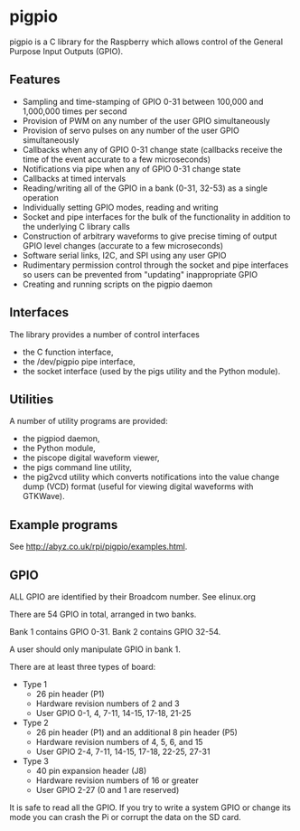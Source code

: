 # pigpio

pigpio is a C library for the Raspberry which allows control of the
General Purpose Input Outputs (GPIO).

## Features

* Sampling and time-stamping of GPIO 0-31 between 100,000 and 1,000,000 times per second
* Provision of PWM on any number of the user GPIO simultaneously
* Provision of servo pulses on any number of the user GPIO simultaneously
* Callbacks when any of GPIO 0-31 change state (callbacks receive the time of the event
  accurate to a few microseconds)
* Notifications via pipe when any of GPIO 0-31 change state
* Callbacks at timed intervals
* Reading/writing all of the GPIO in a bank (0-31, 32-53) as a single operation
* Individually setting GPIO modes, reading and writing
* Socket and pipe interfaces for the bulk of the functionality in addition to the
  underlying C library calls
* Construction of arbitrary waveforms to give precise timing of output GPIO
  level changes (accurate to a few microseconds)
* Software serial links, I2C, and SPI using any user GPIO
* Rudimentary permission control through the socket and pipe interfaces so users
  can be prevented from "updating" inappropriate GPIO
* Creating and running scripts on the pigpio daemon

## Interfaces

The library provides a number of control interfaces
* the C function interface,
* the /dev/pigpio pipe interface,
* the socket interface (used by the pigs utility and the Python module).

## Utilities

A number of utility programs are provided:
* the pigpiod daemon,
* the Python module,
* the piscope digital waveform viewer,
* the pigs command line utility,
* the pig2vcd utility which converts notifications into the value change dump (VCD)
  format (useful for viewing digital waveforms with GTKWave).

## Example programs

See http://abyz.co.uk/rpi/pigpio/examples.html.

## GPIO

ALL GPIO are identified by their Broadcom number.  See elinux.org

There are 54 GPIO in total, arranged in two banks.

Bank 1 contains GPIO 0-31.  Bank 2 contains GPIO 32-54.

A user should only manipulate GPIO in bank 1.

There are at least three types of board:
* Type 1
    * 26 pin header (P1)
    * Hardware revision numbers of 2 and 3
    * User GPIO 0-1, 4, 7-11, 14-15, 17-18, 21-25
* Type 2
    * 26 pin header (P1) and an additional 8 pin header (P5)
    * Hardware revision numbers of 4, 5, 6, and 15
    * User GPIO 2-4, 7-11, 14-15, 17-18, 22-25, 27-31
* Type 3
    * 40 pin expansion header (J8)
    * Hardware revision numbers of 16 or greater
    * User GPIO 2-27 (0 and 1 are reserved)

It is safe to read all the GPIO. If you try to write a system GPIO or change
its mode you can crash the Pi or corrupt the data on the SD card.
